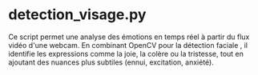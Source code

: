 # detection_visage.py
Ce script permet une analyse des émotions en temps réel à partir du flux vidéo d'une webcam. En combinant OpenCV pour la détection faciale , il identifie les expressions comme la joie, la colère ou la tristesse, tout en ajoutant des nuances plus subtiles (ennui, excitation, anxiété).

